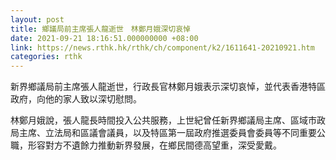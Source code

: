 ```yaml
---
layout: post
title: 鄉議局前主席張人龍逝世　林鄭月娥深切哀悼
date: 2021-09-21 18:16:51.000000000 +08:00
link: https://news.rthk.hk/rthk/ch/component/k2/1611641-20210921.htm
categories: rthk
---
```


新界鄉議局前主席張人龍逝世，行政長官林鄭月娥表示深切哀悼，並代表香港特區政府，向他的家人致以深切慰問。

林鄭月娥說，張人龍長時間投入公共服務，上世紀曾任新界鄉議局主席、區域市政局主席、立法局和區議會議員，以及特區第一屆政府推選委員會委員等不同重要公職，形容對方不遺餘力推動新界發展，在鄉民間德高望重，深受愛戴。
